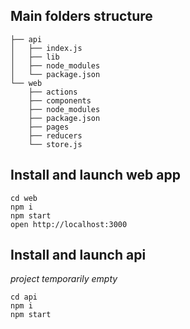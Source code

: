 ## Main folders structure

```
├── api
│   ├── index.js
│   ├── lib
│   ├── node_modules
│   └── package.json
└── web
    ├── actions
    ├── components
    ├── node_modules
    ├── package.json
    ├── pages
    ├── reducers
    └── store.js
```

## Install and launch web app

```
cd web
npm i
npm start
open http://localhost:3000
```

## Install and launch api

_project temporarily empty_

```
cd api
npm i
npm start
```